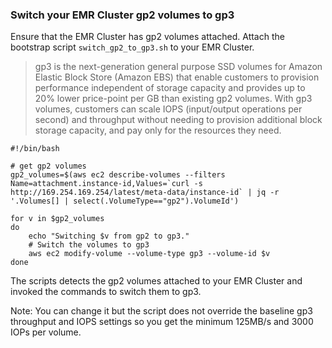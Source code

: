 
### Switch your EMR Cluster gp2 volumes to gp3

Ensure that the EMR Cluster has gp2 volumes attached. Attach the bootstrap script `switch_gp2_to_gp3.sh` to your EMR Cluster. 


>  gp3 is the next-generation general purpose SSD volumes for Amazon Elastic Block Store (Amazon EBS) that enable customers to provision performance independent of storage capacity and provides up to 20% lower price-point per GB than existing gp2 volumes. With gp3 volumes, customers can scale IOPS (input/output operations per second) and throughput without needing to provision additional block storage capacity, and pay only for the resources they need.  



```
#!/bin/bash

# get gp2 volumes
gp2_volumes=$(aws ec2 describe-volumes --filters Name=attachment.instance-id,Values=`curl -s http://169.254.169.254/latest/meta-data/instance-id` | jq -r '.Volumes[] | select(.VolumeType=="gp2").VolumeId')

for v in $gp2_volumes
do
	echo "Switching $v from gp2 to gp3."
	# Switch the volumes to gp3
	aws ec2 modify-volume --volume-type gp3 --volume-id $v
done

``` 

The scripts detects the gp2 volumes attached to your EMR Cluster and invoked the commands to switch them to gp3.

Note: You can change it but the script does not override the baseline gp3 throughput and IOPS settings so you get the minimum 125MB/s and 3000 IOPs per volume.
